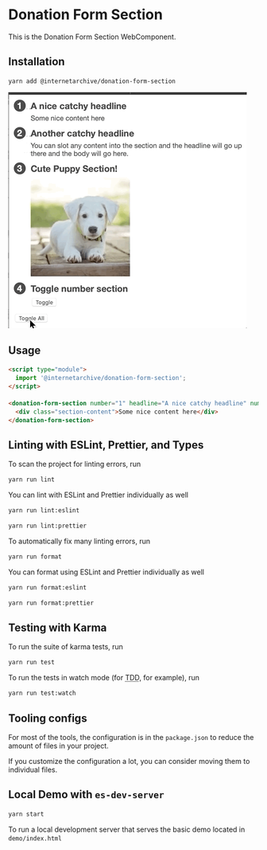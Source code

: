 # Donation Form Section

This is the Donation Form Section WebComponent.

## Installation
```bash
yarn add @internetarchive/donation-form-section
```

![Demo](assets/donation-form-section.gif)

## Usage
```html
<script type="module">
  import '@internetarchive/donation-form-section';
</script>

<donation-form-section number="1" headline="A nice catchy headline" numberMode="shownumber">
  <div class="section-content">Some nice content here</div>
</donation-form-section>
```

## Linting with ESLint, Prettier, and Types
To scan the project for linting errors, run
```bash
yarn run lint
```

You can lint with ESLint and Prettier individually as well
```bash
yarn run lint:eslint
```
```bash
yarn run lint:prettier
```

To automatically fix many linting errors, run
```bash
yarn run format
```

You can format using ESLint and Prettier individually as well
```bash
yarn run format:eslint
```
```bash
yarn run format:prettier
```

## Testing with Karma
To run the suite of karma tests, run
```bash
yarn run test
```

To run the tests in watch mode (for <abbr title="test driven development">TDD</abbr>, for example), run

```bash
yarn run test:watch
```


## Tooling configs

For most of the tools, the configuration is in the `package.json` to reduce the amount of files in your project.

If you customize the configuration a lot, you can consider moving them to individual files.

## Local Demo with `es-dev-server`
```bash
yarn start
```
To run a local development server that serves the basic demo located in `demo/index.html`
